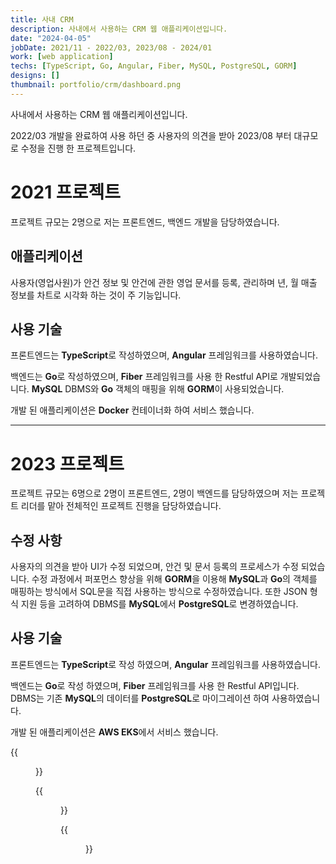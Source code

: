 ```yaml
---
title: 사내 CRM
description: 사내에서 사용하는 CRM 웹 애플리케이션입니다.
date: "2024-04-05"
jobDate: 2021/11 - 2022/03, 2023/08 - 2024/01
work: [web application]
techs: [TypeScript, Go, Angular, Fiber, MySQL, PostgreSQL, GORM]
designs: []
thumbnail: portfolio/crm/dashboard.png
---
```


사내에서 사용하는 CRM 웹 애플리케이션입니다.

2022/03 개발을 완료하여 사용 하던 중 사용자의 의견을 받아 2023/08 부터 대규모로 수정을 진행 한 프로젝트입니다.

# 2021 프로젝트
프로젝트 규모는 2명으로 저는 프론트엔드, 백엔드 개발을 담당하였습니다.

## 애플리케이션
사용자(영업사원)가 안건 정보 및 안건에 관한 영업 문서를 등록, 관리하며 년, 월 매출 정보를 차트로 시각화 하는 것이 주 기능입니다.

## 사용 기술
프론트엔드는 **TypeScript**로 작성하였으며, **Angular** 프레임워크를 사용하였습니다.

백엔드는 **Go**로 작성하였으며, **Fiber** 프레임워크를 사용 한 Restful API로 개발되었습니다. **MySQL** DBMS와 **Go** 객체의 매핑을 위해 **GORM**이 사용되었습니다.

개발 된 애플리케이션은 **Docker** 컨테이너화 하여 서비스 했습니다.

---------

# 2023 프로젝트
프로젝트 규모는 6명으로 2명이 프론트엔드, 2명이 백엔드를 담당하였으며 저는 프로젝트 리더를 맡아 전체적인 프로젝트 진행을 담당하였습니다.

## 수정 사항
사용자의 의견을 받아 UI가 수정 되었으며, 안건 및 문서 등록의 프로세스가 수정 되었습니다. 수정 과정에서 퍼포먼스 향상을 위해 **GORM**을 이용해 **MySQL**과 **Go**의 객체를 매핑하는 방식에서 SQL문을 직접 사용하는 방식으로 수정하였습니다. 또한 JSON 형식 지원 등을 고려하여 DBMS를 **MySQL**에서 **PostgreSQL**로 변경하였습니다.

## 사용 기술
프론트엔드는 **TypeScript**로 작성 하였으며, **Angular** 프레임워크를 사용하였습니다.

백엔드는 **Go**로 작성 하였으며, **Fiber** 프레임워크를 사용 한 Restful API입니다. DBMS는 기존 **MySQL**의 데이터를 **PostgreSQL**로 마이그레이션 하여 사용하였습니다.

개발 된 애플리케이션은 **AWS EKS**에서 서비스 했습니다.

{{<figure src="login.png" caption="로그인 화면">}}

{{<figure src="dashboard.png" caption="대시보드 화면">}}

{{<figure src="deals.png" caption="안건 관리 화면">}}